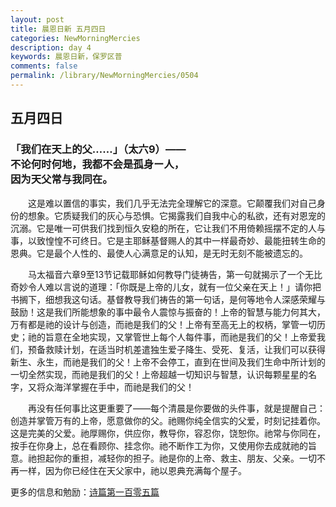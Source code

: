 ```yaml
---
layout: post
title: 晨恩日新 五月四日
categories: NewMorningMercies
description: day 4
keywords: 晨恩日新，保罗区普
comments: false
permalink: /library/NewMorningMercies/0504
---
```


## 五月四日

### 「我们在天上的父……」（太六9）—— <br> 不论何时何地，我都不会是孤身ー人，<br> 因为天父常与我同在。

&emsp;&emsp;这是难以置信的事实，我们几乎无法完全理解它的深意。它颠覆我们对自己身份的想象。它质疑我们的灰心与恐惧。它揭露我们自我中心的私欲，还有对恩宠的沉溺。它是唯一可供我们找到恒久安稳的所在，它让我们不用倚赖摇摆不定的人与事，以致惶惶不可终日。它是主耶稣基督赐人的其中一样最奇妙、最能扭转生命的恩典。它是最个人性的、最使人心满意足的认知，是无时无刻不能被遗忘的。

&emsp;&emsp;马太福音六章9至13节记载耶稣如何教导门徒祷告，第一句就揭示了一个无比奇妙令人难以言说的道理：「你既是上帝的儿女，就有一位父亲在天上！」请你把书搁下，细想我这句话。基督教导我们祷告的第一句话，是何等地令人深感荣耀与鼓励！这是我们所能想象的事中最令人震惊与振奋的！上帝的智慧与能力何其大，万有都是祂的设计与创造，而祂是我们的父！上帝有至高无上的权柄，掌管一切历史；祂的旨意在全地实现，又掌管世上每个人每件事，而祂是我们的父！上帝爱我们，预备救赎计划，在适当时机差遣独生爱子降生、受死、复活，让我们可以获得新生、永生，而祂是我们的父！上帝不会停工，直到在世间及我们生命中所计划的一切全然实现，而祂是我们的父！上帝超越一切知识与智慧，认识每颗星星的名字，又将众海洋掌握在手中，而祂是我们的父！

&emsp;&emsp;再没有任何事比这更重要了——每个清晨是你要做的头件事，就是提醒自己：创造并掌管万有的上帝，愿意做你的父。祂赐你纯全信实的父爱，时刻记挂着你。这是完美的父爱。祂厚赐你，供应你，教导你，容忍你，饶恕你。祂常与你同在，按手在你身上，总在看顾你、挂念你。祂不断作工为你，又使用你去成就祂的旨意。祂担起你的重担，减轻你的担子。祂是你的上帝、救主、朋友、父亲。一切不再一样，因为你已经住在天父家中，祂以恩典充满每个屋子。

更多的信息和勉励：[诗篇第一百零五篇]()
